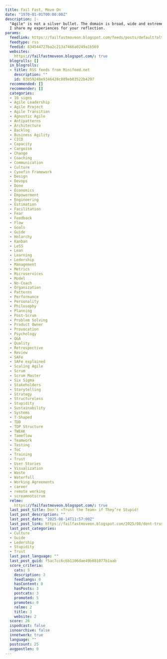 ```yaml
---
title: Fail Fast, Move On
date: "1970-01-01T00:00:00Z"
description: |-
  "Agile" is not a silver bullet. The domain is broad, wide and extremely context sensitive. Often, the intricate nuances make or break an approach.
  I share my experiences for your reflection.
params:
  feedlink: https://failfastmoveon.blogspot.com/feeds/posts/default?alt=rss
  feedtype: rss
  feedid: 834544727ba2c213a7466a0249a1b569
  websites:
    https://failfastmoveon.blogspot.com/: true
  blogrolls: []
  in_blogrolls:
  - title: RSS feeds from Minifeed.net
    description: ""
    id: 83b59248e9346428c889eb03522b4297
  recommended: []
  recommender: []
  categories:
  - 10 signs
  - Agile Leadership
  - Agile Project
  - Agile Transition
  - Agnostic Agile
  - Antipatterns
  - Architecture
  - Backlog
  - Business Agility
  - CICD
  - Capacity
  - Cargoism
  - Change
  - Coaching
  - Communication
  - Culture
  - Cynefin Framework
  - Design
  - Devops
  - Done
  - Economics
  - Empowerment
  - Engineering
  - Estimation
  - Facilitation
  - Fear
  - Feedback
  - Flow
  - Goals
  - Guide
  - Holarchy
  - Kanban
  - LeSS
  - Lean
  - Learning
  - Ledership
  - Management
  - Metrics
  - Microservices
  - Model
  - No-Coach
  - Organization
  - Patterns
  - Performance
  - Personality
  - Philosophy
  - Planning
  - Post-Scrum
  - Problem Solving
  - Product Owner
  - Provocation
  - Psychology
  - Q&A
  - Quality
  - Retrospective
  - Review
  - SAFe
  - SAFe explained
  - Scaling Agile
  - Scrum
  - Scrum Master
  - Six Sigma
  - Stakeholders
  - Storytelling
  - Strategy
  - Structureless
  - Stupidity
  - Sustainability
  - Systems
  - T-Shaped
  - TDD
  - TOP Structure
  - TWEAK
  - Tameflow
  - Teamwork
  - Testing
  - ToC
  - Training
  - Trust
  - User Stories
  - Visualization
  - Waste
  - Waterfall
  - Working Agreements
  - career
  - remote working
  - screamnotscrum
  relme:
    https://failfastmoveon.blogspot.com/: true
  last_post_title: Don’t «Trust the Team» if They’re Stupid!
  last_post_description: ""
  last_post_date: "2025-08-14T11:57:00Z"
  last_post_link: https://failfastmoveon.blogspot.com/2025/08/dont-trust-team-if-theyre-stupid.html
  last_post_categories:
  - Culture
  - Guide
  - Ledership
  - Stupidity
  - Trust
  last_post_language: ""
  last_post_guid: f5ac7cc6c6b1106dae49b881077b1aab
  score_criteria:
    cats: 5
    description: 3
    feedlangs: 0
    hasContent: 0
    hasPosts: 3
    postcats: 3
    promoted: 5
    promotes: 0
    relme: 2
    title: 3
    website: 2
  score: 26
  ispodcast: false
  isnoarchive: false
  innetwork: true
  language: ""
  postcount: 25
  avgpostlen: 0
---
```

